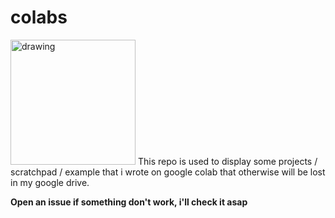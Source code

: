 # colabs

<img src="[drawing.jpg](https://user-images.githubusercontent.com/12396148/182847855-2812ce25-e532-410e-b1c4-792f92f9c55f.png)" alt="drawing" width="200" height="200"/>
This repo is used to display some projects / scratchpad / example that i wrote on google colab that otherwise will be lost in my google drive.

**Open an issue if something don't work, i'll check it asap**
